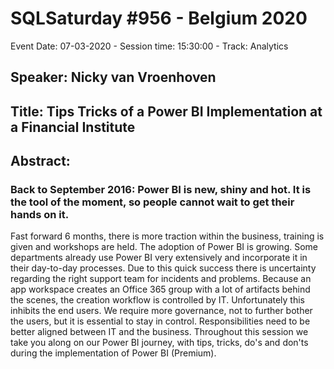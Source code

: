 # SQLSaturday #956 - Belgium 2020
Event Date: 07-03-2020 - Session time: 15:30:00 - Track: Analytics
## Speaker: Nicky van Vroenhoven
## Title: Tips  Tricks of a Power BI Implementation at a Financial Institute
## Abstract:
### Back to September 2016: Power BI is new, shiny and hot. It is the tool of the moment, so people cannot wait to get their hands on it.
Fast forward 6 months, there is more traction within the business, training is given and workshops are held. The adoption of Power BI is growing. Some departments already use Power BI very extensively and incorporate it in their day-to-day processes. Due to this quick success there is uncertainty regarding the right support team for incidents and problems.
Because an app workspace creates an Office 365 group with a lot of artifacts behind the scenes, the creation workflow is controlled by IT. Unfortunately this inhibits the end users.
We require more governance, not to further bother the users, but it is essential to stay in control. Responsibilities need to be better aligned between IT and the business.
Throughout this session we take you along on our Power BI journey, with tips, tricks, do's and don'ts during the implementation of Power BI (Premium).
